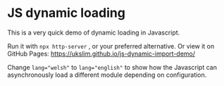 # JS dynamic loading

This is a very quick demo of dynamic loading in Javascript.

Run it with `npx http-server` , or your preferred alternative. Or view it on GitHub Pages: https://ukslim.github.io/js-dynamic-import-demo/ 

Change `lang="welsh"` to `lang="english"` to show how the 
Javascript can asynchronously load a different module depending
on configuration.
